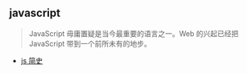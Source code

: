 ## javascript 

> JavaScript 毋庸置疑是当今最重要的语言之一。Web 的兴起已经把 JavaScript 带到一个前所未有的地步。

- [js 简史](https://segmentfault.com/a/1190000010818888)